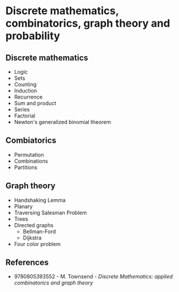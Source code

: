 # Discrete mathematics, combinatorics, graph theory and probability

## Discrete mathematics

- Logic
- Sets
- Counting
- Induction
- Recurrence
- Sum and product
- Series
- Factorial
- Newton's generalized binomial theorem

## Combiatorics

- Permutation
- Combinations
- Partitions

## Graph theory

- Handshaking Lemma
- Planary
- Traversing Salesman Problem
- Trees
- Directed graphs
  - Bellman-Ford
  - Dijkstra
- Four color problem

## References

- 9780805393552 - M. Townsend - _Discrete Mathematics: applied combinatorics and graph theory_
